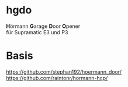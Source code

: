 # hgdo
**H**örmann **G**arage **D**oor **O**pener  
für Supramatic E3 und P3

# Basis
https://github.com/stephan192/hoermann_door/  
https://github.com/raintonr/hormann-hcp/
